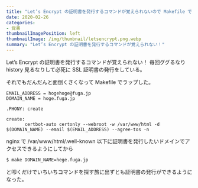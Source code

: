 ```yaml
---
title: "Let’s Encrypt の証明書を発行するコマンドが覚えられないので Makefile でラップする"
date: 2020-02-26
categories:
- 覚書
thumbnailImagePosition: left
thumbnailImage: /img/thumbnail/letsencrypt.png.webp
summary: "Let’s Encrypt の証明書を発行するコマンドが覚えられない！"
---
```


Let’s Encrypt の証明書を発行するコマンドが覚えられない！
毎回ググるなり history 見るなりして必死に SSL 証明書の発行をしている。

それでもだんだんと面倒くさくなって Makefile でラップした。

```Make
EMAIL_ADDRESS = hogehoge@fuga.jp
DOMAIN_NAME = hoge.fuga.jp

.PHONY: create

create:
       certbot-auto certonly --webroot -w /var/www/html -d $(DOMAIN_NAME) --email $(EMAIL_ADDRESS) --agree-tos -n
```

nginx で /var/www/html/.well-known 以下に証明書を発行したいドメインでアクセスできるようにしてから

```bash
$ make DOMAIN_NAME=hege.fuga.jp
```

と叩くだけでいちいちコマンドを探す旅に出ずとも証明書の発行ができるようになった。